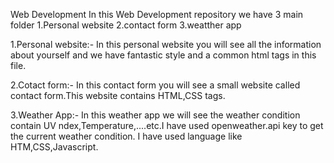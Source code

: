 Web Development
In this Web Development repository we have 3 main folder
1.Personal website
2.contact form
3.weatther app

1.Personal website:-
                  In this personal website you will see all the information about yourself and we have fantastic style and a common html tags 
in this file.

2.Cotact form:-
                 In this contact form you will see a small website called contact form.This website contains HTML,CSS tags.

3.Weather App:-
                 In this weather app we will see the weather condition contain UV ndex,Temperature,....etc.I have used openweather.api key to get the current weather condition.
I have used language like HTM,CSS,Javascript.                 
